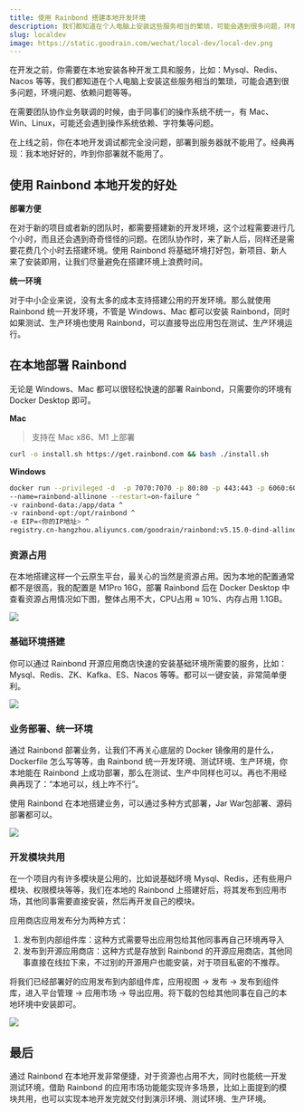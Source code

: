 ```yaml
---
title: 使用 Rainbond 搭建本地开发环境
description: 我们都知道在个人电脑上安装这些服务相当的繁琐，可能会遇到很多问题，环境问题、依赖问题等等。在需要团队协作业务联调的时候，由于同事们的操作系统不统一，可能还会遇到操作系统依赖、字符集等问题。
slug: localdev
image: https://static.goodrain.com/wechat/local-dev/local-dev.png
---
```


在开发之前，你需要在本地安装各种开发工具和服务，比如：Mysql、Redis、Nacos 等等，我们都知道在个人电脑上安装这些服务相当的繁琐，可能会遇到很多问题，环境问题、依赖问题等等。

在需要团队协作业务联调的时候，由于同事们的操作系统不统一，有 Mac、Win、Linux，可能还会遇到操作系统依赖、字符集等问题。

在上线之前，你在本地开发调试都完全没问题，部署到服务器就不能用了。经典再现：我本地好好的，咋到你部署就不能用了。



## 使用 Rainbond 本地开发的好处

**部署方便**

在对于新的项目或者新的团队时，都需要搭建新的开发环境，这个过程需要进行几个小时，而且还会遇到奇奇怪怪的问题。在团队协作时，来了新人后，同样还是需要花费几个小时去搭建环境。使用 Rainbond 将基础环境打好包，新项目、新人来了安装即用，让我们尽量避免在搭建环境上浪费时间。

**统一环境**

对于中小企业来说，没有太多的成本支持搭建公用的开发环境。那么就使用 Rainbond 统一开发环境，不管是 Windows、Mac 都可以安装 Rainbond，同时如果测试、生产环境也使用 Rainbond，可以直接导出应用包在测试、生产环境运行。



## 在本地部署 Rainbond

无论是 Windows、Mac 都可以很轻松快速的部署 Rainbond，只需要你的环境有 Docker Desktop 即可。

**Mac**

> 支持在 Mac x86、M1 上部署

```bash
curl -o install.sh https://get.rainbond.com && bash ./install.sh
```

**Windows**

```bash
docker run --privileged -d  -p 7070:7070 -p 80:80 -p 443:443 -p 6060:6060 -p 8443:8443 ^
--name=rainbond-allinone --restart=on-failure ^
-v rainbond-data:/app/data ^
-v rainbond-opt:/opt/rainbond ^
-e EIP=<你的IP地址> ^
registry.cn-hangzhou.aliyuncs.com/goodrain/rainbond:v5.15.0-dind-allinone
```

### 资源占用

在本地搭建这样一个云原生平台，最关心的当然是资源占用。因为本地的配置通常都不是很高，我的配置是 M1Pro 16G，部署 Rainbond 后在 Docker Desktop 中查看资源占用情况如下图，整体占用不大，CPU占用 ≈ 10%、内存占用 1.1GB。

![](https://static.goodrain.com/wechat/local-dev/1.png)

### 基础环境搭建

你可以通过 Rainbond 开源应用商店快速的安装基础环境所需要的服务，比如：Mysql、Redis、ZK、Kafka、ES、Nacos 等等。都可以一键安装，非常简单便利。

![](https://static.goodrain.com/wechat/local-dev/store.gif)

### 业务部署、统一环境

通过 Rainbond 部署业务，让我们不再关心底层的 Docker 镜像用的是什么，Dockerfile 怎么写等等，由 Rainbond 统一开发环境、测试环境、生产环境，你本地能在 Rainbond 上成功部署，那么在测试、生产中同样也可以。再也不用经典再现了：“本地可以，线上咋不行”。

使用 Rainbond 在本地搭建业务，可以通过多种方式部署，Jar War包部署、源码部署都可以。

![](https://static.goodrain.com/wechat/local-dev/source.gif)

### 开发模块共用

在一个项目内有许多模块是公用的，比如说基础环境 Mysql、Redis，还有些用户模块、权限模块等等，我们在本地的 Rainbond 上搭建好后，将其发布到应用市场，其他同事需要直接安装，然后再开发自己的模块。

应用商店应用发布分为两种方式：

1. 发布到内部组件库：这种方式需要导出应用包给其他同事再自己环境再导入
2. 发布到开源应用商店：这种方式是存放到 Rainbond 的开源应用商店，其他同事直接在线拉下来，不过别的开源用户也能安装，对于项目私密的不推荐。

将我们已经部署好的应用发布到内部组件库，应用视图 -> 发布 -> 发布到组件库，进入平台管理 -> 应用市场 -> 导出应用。将下载的包给其他同事在自己的本地环境中安装即可。

![](https://static.goodrain.com/wechat/local-dev/share.gif)

## 最后

通过 Rainbond 在本地开发非常便捷，对于资源也占用不大，同时也能统一开发测试环境，借助 Rainbond 的应用市场功能能实现许多场景，比如上面提到的模块共用，也可以实现本地开发完就交付到演示环境、测试环境、生产环境。